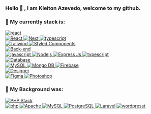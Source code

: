 ### Hello  👋 , I am Kleiton Azevedo, welcome to my github.


[//]:<img src="https://github.com/kleitonADS/kleitonADS/blob/main/RocketSeat.png" alt="Passaport Rocket Seat" width="500px" />

###  :dart: My currently stack is:

<a href="#">
      <img alt="react" src="https://img.shields.io/badge/ Front--end ( HTML5, CSS3, JAVASCRIPT )-white.svg?style=for-the-badge&logo=swagger&logoColor=black" />
</a>

<br/>


<a href="#">
      <img alt="React" src="https://img.shields.io/badge/react-0076D0.svg?style=for-the-badge&logo=react&logoColor=white" />
</a>

<a href="#">
      <img alt="Next" src="https://img.shields.io/badge/next-0076D0.svg?style=for-the-badge&logo=next.js&logoColor=white" />
</a>
<a href="#">
      <img alt="typescript" src="https://img.shields.io/badge/typescript-0076D0.svg?style=for-the-badge&logo=typescript&logoColor=white" />
</a>

<br/>

<a href="#">
      <img alt="Tailwind" src="https://img.shields.io/badge/Tailwind-0076D0.svg?style=for-the-badge&logo=tailwindcss&logoColor=white" />
</a>

<a href="#">
      <img alt="Styled Components" src="https://img.shields.io/badge/Styled Components-0076D0.svg?style=for-the-badge&logo=styledcomponents&logoColor=white" />
</a>
<br/>



<a href="#">
      <img alt="Back-end" src="https://img.shields.io/badge/ Back--end-white.svg?style=for-the-badge&logo=swagger&logoColor=black" />
</a> 
<br/>

<a href="#">
      <img alt="javascript" src="https://img.shields.io/badge/JavaScript-0076D0.svg?style=for-the-badge&logo=javascript&logoColor=white" />
</a>
<a href="#">
      <img alt="Nodejs" src="https://img.shields.io/badge/node-0076D0.svg?style=for-the-badge&logo=node.js&logoColor=white" />
</a>

<a href="#">
      <img alt="Express Js" src="https://img.shields.io/badge/express JS-0076D0.svg?style=for-the-badge&logo=express&logoColor=white" />
</a>
<a href="#">
      <img alt="typescript" src="https://img.shields.io/badge/typescript-0076D0.svg?style=for-the-badge&logo=typescript&logoColor=white" />
</a>
<br/>



<a href="#">
      <img alt="Database" src="https://img.shields.io/badge/ Database-white.svg?style=for-the-badge&logo=swagger&logoColor=black" />
</a>
<br/>

<a href="#">
      <img alt="MySQL" src="https://img.shields.io/badge/MySQL-0076D0.svg?style=for-the-badge&logo=mysql&logoColor=white" />
</a>

<a href="#">
      <img alt="Mongo DB" src="https://img.shields.io/badge/Mongo DB-0076D0.svg?style=for-the-badge&logo=mongodb&logoColor=white" />
</a>

<a href="#">
      <img alt="Firebase" src="https://img.shields.io/badge/Firebase-0076D0.svg?style=for-the-badge&logo=firebase&logoColor=white" />
</a>

<br/>

<a href="#">
      <img alt="Designer" src="https://img.shields.io/badge/ Designer-white.svg?style=for-the-badge&logo=swagger&logoColor=black" />
</a>
<br/>
<a href="#">
      <img alt="Figma" src="https://img.shields.io/badge/Figma-0076D0.svg?style=for-the-badge&logo=figma&logoColor=white" />
</a>
<a href="#">
      <img alt="Photoshop" src="https://img.shields.io/badge/Photoshop-0076D0.svg?style=for-the-badge&logo=adobe-photoshop&logoColor=white" />
</a>



### :school_satchel: My Background was:


<a href="#">
      <img alt="PHP Stack" src="https://img.shields.io/badge/ PHP-- Stack (LAMP)-white.svg?style=for-the-badge&logo=swagger&logoColor=black" />
</a>
<br/>
<a href="#">
      <img alt="php" src="https://img.shields.io/badge/php-0076D0.svg?style=for-the-badge&logo=php&logoColor=white" />
</a>

<a href="#">
      <img alt="Apache" src="https://img.shields.io/badge/apache-0076D0.svg?style=for-the-badge&logo=apache&logoColor=white" />
</a>
<a href="#">
      <img alt="MySQL" src="https://img.shields.io/badge/MySQL-0076D0.svg?style=for-the-badge&logo=mysql&logoColor=white" />
</a>

<a href="#">
      <img alt="PostgreSQL" src="https://img.shields.io/badge/PostgreSQL-0076D0.svg?style=for-the-badge&logo=PostgreSQL&logoColor=white" />
</a>

<a href="#">
      <img alt="Laravel" src="https://img.shields.io/badge/Laravel-0076D0.svg?style=for-the-badge&logo=Laravel&logoColor=white" />
</a>

<a href="#">
      <img alt="wordpresst" src="https://img.shields.io/badge/Wordpress-0076D0.svg?style=for-the-badge&logo=wordpress&logoColor=white" />
</a>
<br/>
<br/>



